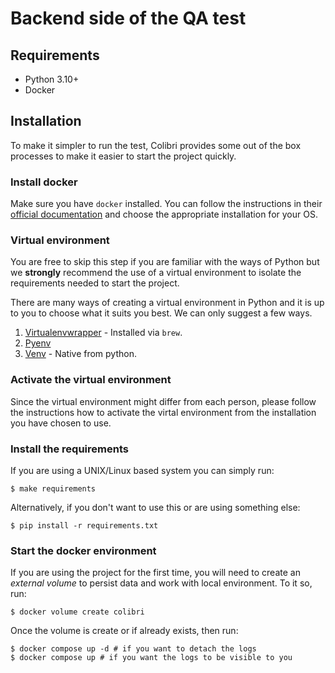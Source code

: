 # Backend side of the QA test

## Requirements

* Python 3.10+
* Docker

## Installation

To make it simpler to run the test, Colibri provides some out of the box processes to make it
easier to start the project quickly.

### Install docker

Make sure you have `docker` installed. You can follow the instructions in their [official documentation](https://docs.docker.com/get-docker/)
and choose the appropriate installation for your OS.

### Virtual environment

You are free to skip this step if you are familiar with the ways of Python but we **strongly** recommend
the use of a virtual environment to isolate the requirements needed to start the project.

There are many ways of creating a virtual environment in Python and it is up to you to choose what it
suits you best. We can only suggest a few ways.

1. [Virtualenvwrapper](https://formulae.brew.sh/formula/virtualenvwrapper) - Installed via `brew`.
2. [Pyenv](https://github.com/pyenv/pyenv)
3. [Venv](https://docs.python.org/3/library/venv.html) - Native from python.

### Activate the virtual environment

Since the virtual environment might differ from each person, please follow the instructions how
to activate the virtal environment from the installation you have chosen to use.

### Install the requirements

If you are using a UNIX/Linux based system you can simply run:

```shell
$ make requirements
```

Alternatively, if you don't want to use this or are using something else:

```shell
$ pip install -r requirements.txt
```

### Start the docker environment

If you are using the project for the first time, you will need to create an *external volume* to
persist data and work with local environment. To it so, run:

```shell
$ docker volume create colibri
```

Once the volume is create or if already exists, then run:

```shell
$ docker compose up -d # if you want to detach the logs
$ docker compose up # if you want the logs to be visible to you
```
